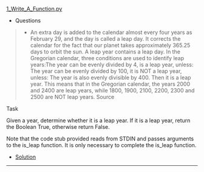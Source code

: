 [1_Write_A_Function.py](https://www.hackerrank.com/challenges/write-a-function/problem)
* Questions
> * An extra day is added to the calendar almost every four years as February 29, and the day is called a leap day. It corrects the calendar for the fact
>  that our planet takes approximately 365.25 days to orbit the sun. A leap year contains a leap day.
>  In the Gregorian calendar, three conditions are used to identify leap years:The year can be evenly divided by 4, is a leap year, unless:
The year can be evenly divided by 100, it is NOT a leap year, unless:
The year is also evenly divisible by 400. Then it is a leap year.
This means that in the Gregorian calendar, the years 2000 and 2400 are leap years, while 1800, 1900, 2100, 2200, 2300 and 2500 are NOT leap years. Source

Task

Given a year, determine whether it is a leap year. If it is a leap year, return the Boolean True, otherwise return False.

Note that the code stub provided reads from STDIN and passes arguments to the is_leap function. It is only necessary to complete the is_leap function.
* [Solution](https://github.com/Jtrahan88/Python/blob/main/Online_Code_Solutions/HackerRank/Python_Intermediate/1_Write_A_Function.py)
---

